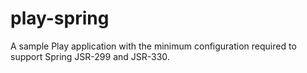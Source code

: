 play-spring
===========

A sample Play application with the minimum configuration required to support Spring JSR-299 and JSR-330.